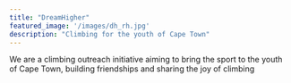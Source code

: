 ```yaml
---
title: "DreamHigher"
featured_image: '/images/dh_rh.jpg'
description: "Climbing for the youth of Cape Town"
---
```

We are a climbing outreach initiative aiming to bring the sport to the youth of Cape Town, building friendships and sharing the joy of climbing
